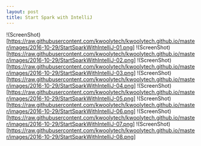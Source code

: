 ```yaml
---
layout: post
title: Start Spark with IntelliJ
---
```


!(ScreenShot)[https://raw.githubusercontent.com/kwoolytech/kwoolytech.github.io/master/images/2016-10-29/StartSparkWithIntelliJ-01.png]
!(ScreenShot)[https://raw.githubusercontent.com/kwoolytech/kwoolytech.github.io/master/images/2016-10-29/StartSparkWithIntelliJ-02.png]
!(ScreenShot)[https://raw.githubusercontent.com/kwoolytech/kwoolytech.github.io/master/images/2016-10-29/StartSparkWithIntelliJ-03.png]
!(ScreenShot)[https://raw.githubusercontent.com/kwoolytech/kwoolytech.github.io/master/images/2016-10-29/StartSparkWithIntelliJ-04.png]
!(ScreenShot)[https://raw.githubusercontent.com/kwoolytech/kwoolytech.github.io/master/images/2016-10-29/StartSparkWithIntelliJ-05.png]
!(ScreenShot)[https://raw.githubusercontent.com/kwoolytech/kwoolytech.github.io/master/images/2016-10-29/StartSparkWithIntelliJ-06.png]
!(ScreenShot)[https://raw.githubusercontent.com/kwoolytech/kwoolytech.github.io/master/images/2016-10-29/StartSparkWithIntelliJ-07.png]
!(ScreenShot)[https://raw.githubusercontent.com/kwoolytech/kwoolytech.github.io/master/images/2016-10-29/StartSparkWithIntelliJ-08.png]